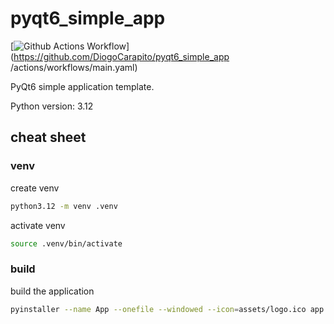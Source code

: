 # pyqt6_simple_app

[![Github Actions Workflow](https://github.com/DiogoCarapito/pyqt6_simple_app/actions/workflows/main.yaml/badge.svg)](https://github.com/DiogoCarapito/pyqt6_simple_app /actions/workflows/main.yaml)

PyQt6 simple application template.

Python version: 3.12

## cheat sheet

### venv

create venv

```bash
python3.12 -m venv .venv
```

activate venv

```bash
source .venv/bin/activate
```

### build

build the application

```bash
pyinstaller --name App --onefile --windowed --icon=assets/logo.ico app.py
```
